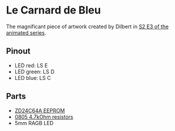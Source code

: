 # Le Carnard de Bleu

The magnificant piece of artwork created by Dilbert in [S2 E3 of the animated series](https://www.imdb.com/title/tt0560459/).

## Pinout

- LED red: LS E
- LED green: LS D
- LED blue: LS C

## Parts

- [ZD24C64A EEPROM](https://www.lcsc.com/product-detail/EEPROM_Zetta-ZD24C64A-XGMT_C2875852.html)
- [0805 4.7kOhm resistors](https://www.lcsc.com/product-detail/Chip-Resistor-Surface-Mount_VO-SCR0805J4K7_C3017854.html)
- 5mm RAGB LED
